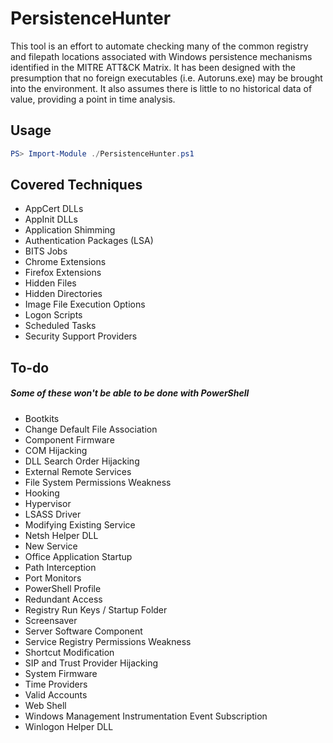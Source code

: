 # PersistenceHunter

This tool is an effort to automate checking many of the common registry and filepath locations associated with Windows persistence mechanisms identified in the MITRE ATT&CK Matrix. It has been designed with the presumption that no foreign executables (i.e. Autoruns.exe) may be brought into the environment. It also assumes there is little to no historical data of value, providing a point in time analysis.

## Usage
```powershell
PS> Import-Module ./PersistenceHunter.ps1
```

## Covered Techniques
+ AppCert DLLs
+ AppInit DLLs
+ Application Shimming
+ Authentication Packages (LSA)
+ BITS Jobs
+ Chrome Extensions
+ Firefox Extensions
+ Hidden Files
+ Hidden Directories
+ Image File Execution Options
+ Logon Scripts
+ Scheduled Tasks
+ Security Support Providers

## To-do 
##### Some of these won't be able to be done with PowerShell
+ Bootkits
+ Change Default File Association
+ Component Firmware
+ COM Hijacking
+ DLL Search Order Hijacking
+ External Remote Services
+ File System Permissions Weakness
+ Hooking
+ Hypervisor
+ LSASS Driver
+ Modifying Existing Service
+ Netsh Helper DLL
+ New Service
+ Office Application Startup
+ Path Interception
+ Port Monitors
+ PowerShell Profile
+ Redundant Access
+ Registry Run Keys / Startup Folder
+ Screensaver
+ Server Software Component
+ Service Registry Permissions Weakness
+ Shortcut Modification
+ SIP and Trust Provider Hijacking
+ System Firmware
+ Time Providers
+ Valid Accounts
+ Web Shell
+ Windows Management Instrumentation Event Subscription
+ Winlogon Helper DLL
